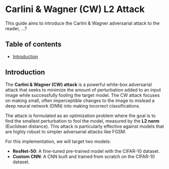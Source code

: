 # Carlini & Wagner (CW) L2 Attack
This guide aims to introduce the Carlini & Wagner adversarial attack to the reader, ...?

## Table of contents
- [Introduction](#introduction)

## Introduction

The **Carlini & Wagner (CW) attack** is a powerful white-box adversarial attack that seeks to minimize the amount of perturbation added to an input image while successfully fooling the target model. The CW attack focuses on making small, often imperceptible changes to the image to mislead a deep neural network (DNN) into making incorrect classifications.

The attack is formulated as an optimization problem where the goal is to find the smallest perturbation to fool the model, measured by the **L2 norm** (Euclidean distance). This attack is particularly effective against models that are highly robust to simpler adversarial attacks like FGSM.

For this implementation, we will target two models:
- **ResNet-50**: A fine-tuned pre-trained model with the CIFAR-10 dataset.
- **Custom CNN**: A CNN built and trained from scratch on the CIFAR-10 dataset.
